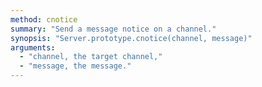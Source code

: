 ```yaml
---
method: cnotice
summary: "Send a message notice on a channel."
synopsis: "Server.prototype.cnotice(channel, message)"
arguments:
  - "channel, the target channel,"
  - "message, the message."
---
```

